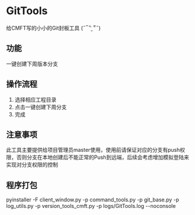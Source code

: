 # GitTools
给CMFT写的小小的Git封板工具
(˶‾᷄ ⁻̫ ‾᷅˵)

## 功能
一键创建下周版本分支

## 操作流程
1. 选择相应工程目录
2. 点击一键创建下周分支
3. 完成

## 注意事项
此工具主要提供给项目管理员master使用，使用前请保证对应的分支有push权限，否则分支在本地创建后不能正常的Push到远端，后续会考虑增加模拟登陆来实现对分支权限的控制

## 程序打包
pyinstaller -F client_window.py -p command_tools.py -p git_base.py -p log_utils.py -p version_tools_cmft.py -p logs/GitTools.log --noconsole